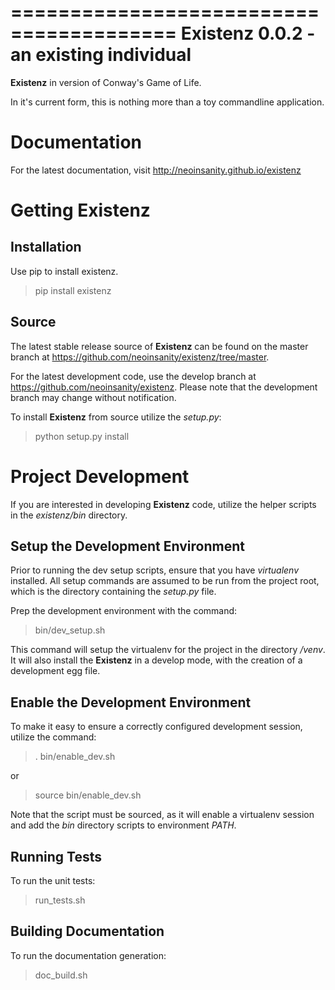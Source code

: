 ========================================
Existenz 0.0.2 - an existing individual
========================================

**Existenz** in version of Conway's Game of Life.

In it's current form, this is nothing more than a toy commandline application.

Documentation
==============

For the latest documentation, visit http://neoinsanity.github.io/existenz

Getting Existenz
=================

Installation
-------------

Use pip to install existenz.

  > pip install existenz
  
Source
-------

The latest stable release source of **Existenz** can be found on the master 
branch at https://github.com/neoinsanity/existenz/tree/master. 

For the latest development code, use the develop branch at 
https://github.com/neoinsanity/existenz. Please note that the development 
branch may change without notification.

To install **Existenz** from source utilize the *setup.py*:

  > python setup.py install

Project Development
====================

If you are interested in developing **Existenz** code, 
utilize the helper scripts in the *existenz/bin* directory.

Setup the Development Environment
----------------------------------

Prior to running the dev setup scripts, ensure that you have *virtualenv* 
installed. All setup commands are assumed to be run from the project root, 
which is the directory containing the *setup.py* file.

Prep the development environment with the command:

  > bin/dev_setup.sh

This command will setup the virtualenv for the project in the 
directory */venv*. It will also install the **Existenz** in a develop mode, 
with the creation of a development egg file.

Enable the Development Environment
-----------------------------------

To make it easy to ensure a correctly configured development session, 
utilize the command:

  > . bin/enable_dev.sh
  
or

  > source bin/enable_dev.sh
  
Note that the script must be sourced, as it will enable a virtualenv session 
and add the *bin* directory scripts to environment *PATH*.

Running Tests
--------------

To run the unit tests:

  > run_tests.sh

Building Documentation
-----------------------

To run the documentation generation:

  > doc_build.sh
